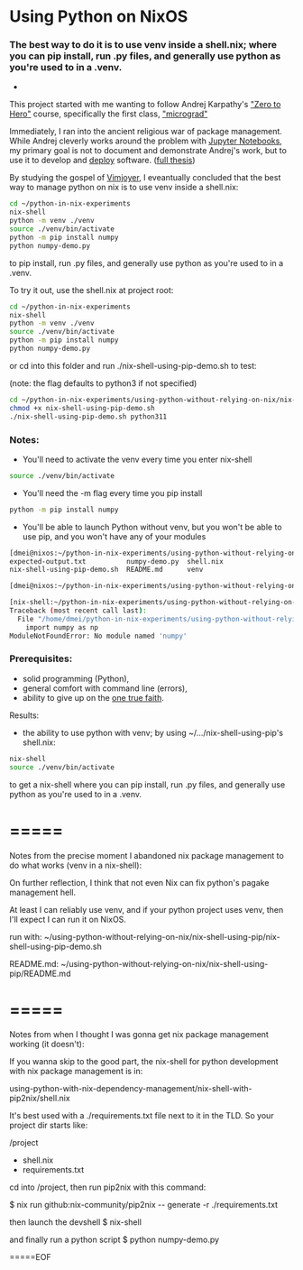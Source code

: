 # Using Python on NixOS

### The best way to do it is to use venv inside a shell.nix; where you can pip install, run .py files, and generally use python as you're used to in a .venv.

-

This project started with me wanting to follow Andrej Karpathy's ["Zero to Hero"](https://karpathy.ai/zero-to-hero.html) course, specifically the first class, ["micrograd"](https://www.youtube.com/watch?v=VMj-3S1tku0)

Immediately, I ran into the ancient religious war of package management.  While Andrej cleverly works around the problem with [Jupyter Notebooks](https://jupyter.org), my primary goal is not to document and demonstrate Andrej's work, but to use it to develop and [deploy](https://edolstra.github.io/pubs/nspfssd-lisa2004-final.pdf) software. ([full thesis](https://edolstra.github.io/pubs/phd-thesis.pdf))

By studying the gospel of [Vimjoyer](https://www.youtube.com/watch?v=6fftiTJ2vuQ), I eveantually concluded that the best way to manage python on nix is to use venv inside a shell.nix:
```bash
cd ~/python-in-nix-experiments
nix-shell
python -m venv ./venv
source ./venv/bin/activate
python -m pip install numpy
python numpy-demo.py
```
 to pip install, run .py files, and generally use python as you're used to in a .venv.

To try it out, use the shell.nix at project root:
```bash
cd ~/python-in-nix-experiments
nix-shell
python -m venv ./venv
source ./venv/bin/activate
python -m pip install numpy
python numpy-demo.py
```

or cd into this folder and run ./nix-shell-using-pip-demo.sh to test:

(note: the flag defaults to python3 if not specified)
```bash
cd ~/python-in-nix-experiments/using-python-without-relying-on-nix/nix-shell-using-pip
chmod +x nix-shell-using-pip-demo.sh
./nix-shell-using-pip-demo.sh python311
```

### Notes:
- You'll need to activate the venv every time you enter nix-shell
```bash
source ./venv/bin/activate
```
- You'll need the -m flag every time you pip install
```bash
python -m pip install numpy
```
- You'll be able to launch Python without venv, but you won't be able to use pip, and you won't have any of your modules
```bash
[dmei@nixos:~/python-in-nix-experiments/using-python-without-relying-on-nix/nix-shell-using-pip]$ ls
expected-output.txt          numpy-demo.py  shell.nix
nix-shell-using-pip-demo.sh  README.md      venv

[dmei@nixos:~/python-in-nix-experiments/using-python-without-relying-on-nix/nix-shell-using-pip]$ nix-shell

[nix-shell:~/python-in-nix-experiments/using-python-without-relying-on-nix/nix-shell-using-pip]$ python numpy-demo.py 
Traceback (most recent call last):
  File "/home/dmei/python-in-nix-experiments/using-python-without-relying-on-nix/nix-shell-using-pip/numpy-demo.py", line 1, in <module>
    import numpy as np
ModuleNotFoundError: No module named 'numpy'
```

### Prerequisites: 
- solid programming (Python), 
- general comfort with command line (errors),
- ability to give up on the [one true faith](https://nixos.org/).

Results:
- the ability to use python with venv; by using ~/.../nix-shell-using-pip's shell.nix:
```bash
nix-shell
source ./venv/bin/activate 
```
 to get a nix-shell where you can pip install, run .py files, and generally use python as you're used to in a .venv.

# =====
Notes from the precise moment I abandoned nix package management to do what works (venv in a nix-shell):

On further reflection, I think that not even Nix can fix python's pagake management hell.

At least I can reliably use venv, and if your python project uses venv, then I'll expect I can run it on NixOS.

run with:
~/using-python-without-relying-on-nix/nix-shell-using-pip/nix-shell-using-pip-demo.sh

README.md:
~/using-python-without-relying-on-nix/nix-shell-using-pip/README.md

# =====
Notes from when I thought I was gonna get nix package management working (it doesn't):

If you wanna skip to the good part, the nix-shell for python development with nix package management is in:

using-python-with-nix-dependency-management/nix-shell-with-pip2nix/shell.nix

It's best used with a ./requirements.txt file next to it in the TLD.  So your project dir starts like:

/project
- shell.nix
- requirements.txt

cd into /project, then run pip2nix with this command:

$ nix run github:nix-community/pip2nix -- generate -r ./requirements.txt

then launch the devshell
$ nix-shell

and finally run a python script
$ python numpy-demo.py


=====EOF